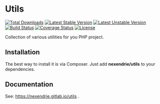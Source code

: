 Utils
=======

[![Total Downloads](https://poser.pugx.org/nexendrie/utils/downloads)](https://packagist.org/packages/nexendrie/utils) [![Latest Stable Version](https://poser.pugx.org/nexendrie/utils/v/stable)](https://packagist.org/packages/nexendrie/utils) [![Latest Unstable Version](https://poser.pugx.org/nexendrie/utils/v/unstable)](https://packagist.org/packages/nexendrie/utils) [![Build Status](https://travis-ci.org/nexendrie/utils.svg?branch=master)](https://travis-ci.org/nexendrie/utils) [![Coverage Status](https://coveralls.io/repos/github/nexendrie/utils/badge.svg?branch=master)](https://coveralls.io/github/nexendrie/utils?branch=master) [![License](https://poser.pugx.org/nexendrie/utils/license)](https://gitlab.com/nexendrie/utils/blob/master/LICENSE)

Collection of various utilities for you PHP project.

Installation
------------

The best way to install it is via Composer. Just add **nexendrie/utils** to your dependencies.

Documentation
-------------
See: https://nexendrie.gitlab.io/utils .
